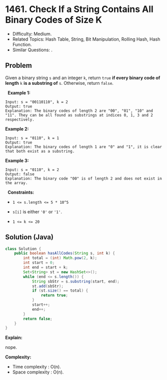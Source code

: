 # 1461. Check If a String Contains All Binary Codes of Size K

- Difficulty: Medium.
- Related Topics: Hash Table, String, Bit Manipulation, Rolling Hash, Hash Function.
- Similar Questions: .

## Problem

Given a binary string ```s``` and an integer ```k```, return ```true``` **if every binary code of length** ```k``` **is a substring of** ```s```. Otherwise, return ```false```.

 
**Example 1:**

```
Input: s = "00110110", k = 2
Output: true
Explanation: The binary codes of length 2 are "00", "01", "10" and "11". They can be all found as substrings at indices 0, 1, 3 and 2 respectively.
```

**Example 2:**

```
Input: s = "0110", k = 1
Output: true
Explanation: The binary codes of length 1 are "0" and "1", it is clear that both exist as a substring. 
```

**Example 3:**

```
Input: s = "0110", k = 2
Output: false
Explanation: The binary code "00" is of length 2 and does not exist in the array.
```

 
**Constraints:**


	
- ```1 <= s.length <= 5 * 10^5```
	
- ```s[i]``` is either ```'0'``` or ```'1'```.
	
- ```1 <= k <= 20```



## Solution (Java)

```java
class Solution {
    public boolean hasAllCodes(String s, int k) {
        int total = (int) Math.pow(2, k);
        int start = 0;
        int end = start + k;
        Set<String> st = new HashSet<>();
        while (end <= s.length()) {
            String sbStr = s.substring(start, end);
            st.add(sbStr);
            if (st.size() == total) {
                return true;
            }
            start++;
            end++;
        }
        return false;
    }
}
```

**Explain:**

nope.

**Complexity:**

* Time complexity : O(n).
* Space complexity : O(n).
